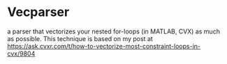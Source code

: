 # Vecparser
a parser that vectorizes your nested for-loops (in MATLAB, CVX) as much as possible. This technique is based on my post at https://ask.cvxr.com/t/how-to-vectorize-most-constraint-loops-in-cvx/9804 
